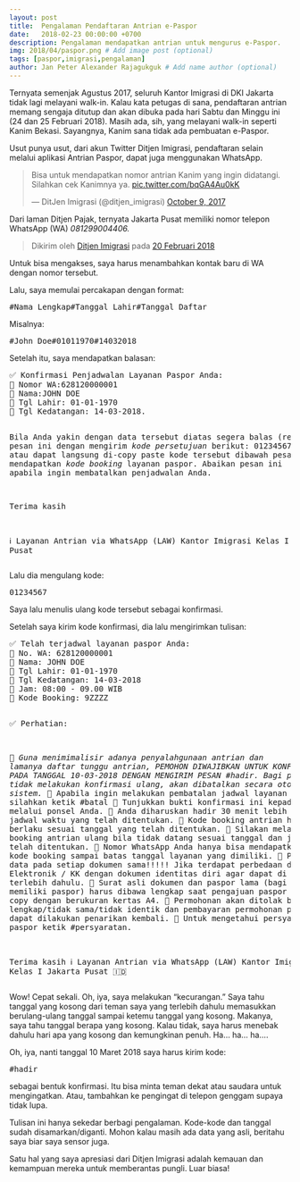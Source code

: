 ```yaml
---
layout: post
title:  Pengalaman Pendaftaran Antrian e-Paspor
date:   2018-02-23 00:00:00 +0700
description: Pengalaman mendapatkan antrian untuk mengurus e-Paspor.
img: 2018/04/paspor.png # Add image post (optional)
tags: [paspor,imigrasi,pengalaman]
author: Jan Peter Alexander Rajagukguk # Add name author (optional)
---
```


Ternyata semenjak Agustus 2017, seluruh Kantor Imigrasi di DKI Jakarta tidak lagi melayani walk-in. Kalau kata petugas di sana, pendaftaran antrian memang sengaja ditutup dan akan dibuka pada hari Sabtu dan Minggu ini (24 dan 25 Februari 2018). Masih ada, sih, yang melayani walk-in seperti Kanim Bekasi. Sayangnya, Kanim sana tidak ada pembuatan e-Paspor.

Usut punya usut, dari akun Twitter Ditjen Imigrasi, pendaftaran selain melalui aplikasi Antrian Paspor, dapat juga menggunakan WhatsApp.

<blockquote class="twitter-tweet"><p lang="in" dir="ltr">Bisa untuk mendapatkan nomor antrian Kanim yang ingin didatangi. Silahkan cek Kanimnya ya. <a href="https://t.co/bqGA4Au0kK">pic.twitter.com/bqGA4Au0kK</a></p>&mdash; DitJen Imigrasi (@ditjen_imigrasi) <a href="https://twitter.com/ditjen_imigrasi/status/917345710328221696?ref_src=twsrc%5Etfw">October 9, 2017</a></blockquote> <script async src="https://platform.twitter.com/widgets.js" charset="utf-8"></script>

Dari laman Ditjen Pajak, ternyata Jakarta Pusat memiliki nomor telepon WhatsApp (WA) *081299004406.*

<div class="fb-post" data-href="https://www.facebook.com/DitjenImigrasi/photos/pcb.982676431880191/982676411880193/?type=3&amp;theater" data-width="500" data-show-text="true"><blockquote cite="https://www.facebook.com/DitjenImigrasi/photos/a.364789467002227.1073741828.128846680596508/982676411880193/?type=3" class="fb-xfbml-parse-ignore">Dikirim oleh <a href="https://www.facebook.com/DitjenImigrasi/">Ditjen Imigrasi</a> pada&nbsp;<a href="https://www.facebook.com/DitjenImigrasi/photos/a.364789467002227.1073741828.128846680596508/982676411880193/?type=3">20 Februari 2018</a></blockquote></div>

Untuk bisa mengakses, saya harus menambahkan kontak baru di WA dengan nomor tersebut.

Lalu, saya memulai percakapan dengan format:

<div class="speech-bubble-me"><pre>
#Nama Lengkap#Tanggal Lahir#Tanggal Daftar
</pre></div>

Misalnya:

<div class="speech-bubble-me"><pre>
#John Doe#01011970#14032018
</pre></div>
Setelah itu, saya mendapatkan balasan:
<div class="speech-bubble-you">
<pre>
✅ Konfirmasi Penjadwalan Layanan Paspor Anda:
🔹 Nomor WA:628120000001
🔹 Nama:JOHN DOE
🔹 Tgl Lahir: 01-01-1970
🔹 Tgl Kedatangan: 14-03-2018.

Bila Anda yakin dengan data tersebut diatas segera balas (reply) pesan ini dengan mengirim *kode persetujuan* berikut: 01234567 atau dapat langsung di-copy paste kode tersebut dibawah pesan ini untuk mendapatkan *kode booking* layanan paspor.
Abaikan pesan ini apabila ingin membatalkan penjadwalan Anda.

Terima kasih

ℹ Layanan Antrian via WhatsApp (LAW) Kantor Imigrasi Kelas I Jakarta Pusat
</pre>
</div>

Lalu dia mengulang kode:

<div class="speech-bubble-you"><pre>
01234567
</pre></div>
Saya lalu menulis ulang kode tersebut sebagai konfirmasi.

Setelah saya kirim kode konfirmasi, dia lalu mengirimkan tulisan:
<div class="speech-bubble-you"><pre>
✅ Telah terjadwal layanan paspor Anda:
🔸 No. WA: 628120000001
🔸 Nama: JOHN DOE
🔸 Tgl Lahir: 01-01-1970
🔸 Tgl Kedatangan: 14-03-2018
🔸 Jam: 08:00 - 09.00 WIB
🔸 Kode Booking: 9ZZZZ


✅ Perhatian:

🔴 *_Guna menimimalisir adanya penyalahgunaan antrian dan lamanya daftar tunggu antrian, PEMOHON DIWAJIBKAN UNTUK KONFIRMASI ULANG PADA TANGGAL 10-03-2018 DENGAN MENGIRIM PESAN #hadir. Bagi pemohon yang tidak melakukan konfirmasi ulang, akan dibatalkan secara otomatis oleh sistem._*
🔹 Apabila ingin melakukan pembatalan jadwal layanan silahkan ketik #batal
🔹 Tunjukkan bukti konfirmasi ini kepada petugas melalui ponsel Anda.
🔹 Anda diharuskan hadir 30 menit lebih awal dari jadwal waktu yang telah ditentukan.
🔹 Kode booking antrian hanya berlaku sesuai tanggal yang telah ditentukan.
🔹 Silakan melakukan booking antrian ulang bila tidak datang sesuai tanggal dan jam yang telah ditentukan.
🔹 Nomor WhatsApp Anda hanya bisa mendapatkan satu kode booking sampai batas tanggal layanan yang dimiliki.
🔹 Pastikan data pada setiap dokumen sama!!!!! Jika terdapat perbedaan data pada KTP Elektronik / KK dengan dokumen identitas diri agar dapat di benarkan terlebih dahulu.
🔹 Surat asli dokumen dan paspor lama (bagi yang telah memiliki paspor) harus dibawa lengkap saat pengajuan paspor dan di foto copy dengan berukuran kertas A4.
🔹 Permohonan akan ditolak bila tidak lengkap/tidak sama/tidak identik  dan pembayaran permohonan paspor tidak dapat dilakukan penarikan kembali.
🔹 Untuk mengetahui persyaratan paspor ketik #persyaratan.

Terima kasih
ℹ Layanan Antrian via WhatsApp (LAW) Kantor Imigrasi Kelas I Jakarta Pusat 🇮🇩
</pre></div>

Wow! Cepat sekali. Oh, iya, saya melakukan “kecurangan.” Saya tahu tanggal yang kosong dari teman saya yang terlebih dahulu memasukkan berulang-ulang tanggal sampai ketemu tanggal yang kosong. Makanya, saya tahu tanggal berapa yang kosong. Kalau tidak, saya harus menebak dahulu hari apa yang kosong dan kemungkinan penuh. Ha… ha… ha….

Oh, iya, nanti tanggal 10 Maret 2018 saya harus kirim kode:

<div class="speech-bubble-me"><pre>
#hadir
</pre></div>

sebagai bentuk konfirmasi. Itu bisa minta teman dekat atau saudara untuk mengingatkan. Atau, tambahkan ke pengingat di telepon genggam supaya tidak lupa.

Tulisan ini hanya sekedar berbagi pengalaman. Kode-kode dan tanggal sudah disamarkan/diganti. Mohon kalau masih ada data yang asli, beritahu saya biar saya sensor juga.

Satu hal yang saya apresiasi dari Ditjen Imigrasi adalah kemauan dan kemampuan mereka untuk memberantas pungli. Luar biasa!

<div id="fb-root"></div>
<script>(function(d, s, id) {
  var js, fjs = d.getElementsByTagName(s)[0];
  if (d.getElementById(id)) return;
  js = d.createElement(s); js.id = id;
  js.src = 'https://connect.facebook.net/id_ID/sdk.js#xfbml=1&version=v2.12';
  fjs.parentNode.insertBefore(js, fjs);
}(document, 'script', 'facebook-jssdk'));</script>
